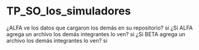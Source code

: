 # TP_SO_los_simuladores
¿ALFA ve los datos que cargaron los demás en su repositorio?
si
¿Si ALFA agrega un archivo los demás integrantes lo ven? 
si
¿Si BETA agrega un archivo los demás integrantes lo ven?
si
